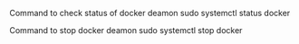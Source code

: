 Command to check status of docker deamon
  sudo systemctl status docker
  
Command to stop docker deamon
  sudo systemctl stop docker
  
